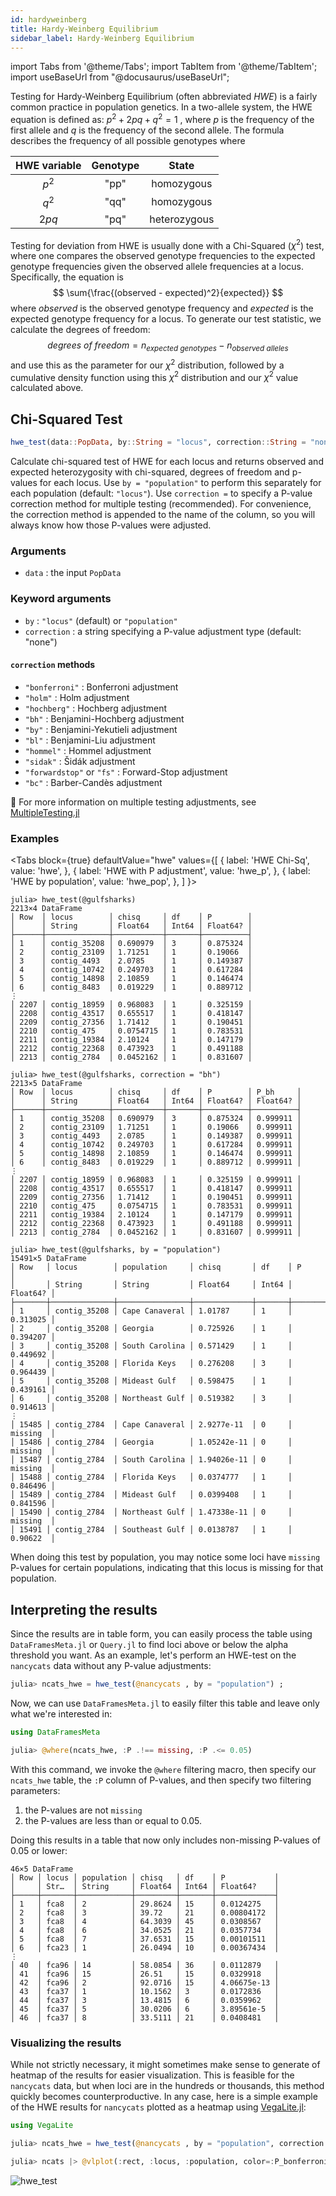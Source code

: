 ```yaml
---
id: hardyweinberg
title: Hardy-Weinberg Equilibrium
sidebar_label: Hardy-Weinberg Equilibrium
---
```

import Tabs from '@theme/Tabs';
import TabItem from '@theme/TabItem';
import useBaseUrl from "@docusaurus/useBaseUrl";

<link rel="stylesheet" href={useBaseUrl("katex/katex.min.css")} />

Testing for Hardy-Weinberg Equilibrium (often abbreviated _HWE_) is a fairly common practice in population genetics. In a two-allele system, the HWE equation is defined as: $p^2 + 2pq + q^2 = 1$ , where $p$ is the frequency of the first allele and $q$ is the frequency of the second allele. The formula describes the frequency of all possible genotypes where

| HWE variable | Genotype |    State     |
| :----------: | :------: | :----------: |
|    $p^2$    |   "pp"   |  homozygous  |
|    $q^2$    |   "qq"   |  homozygous  |
|    $2pq$     |   "pq"   | heterozygous |

Testing for deviation from HWE is usually done with a Chi-Squared ($\chi^2$) test, where one compares the observed genotype frequencies to the expected genotype frequencies given the observed allele frequencies at a locus. Specifically, the equation is
$$
\sum{\frac{(observed - expected)^2}{expected}}
$$
where $observed$ is the observed genotype frequency and $expected$ is the expected genotype frequency for a locus. To generate our test statistic, we calculate the degrees of freedom: 
$$
degrees\ of\ freedom = n_{expected\ genotypes} - n_{observed\ alleles}
$$ 
and use this as the parameter for our $\chi^2$ distribution, followed by a cumulative density function using this $\chi^2$ distribution and our $\chi^2$ value calculated above.

## Chi-Squared Test

```julia
hwe_test(data::PopData, by::String = "locus", correction::String = "none")
```

Calculate chi-squared test of HWE for each locus and returns observed and expected heterozygosity with chi-squared, degrees of freedom and p-values for each locus. Use `by = "population"` to perform this separately for each population (default: `"locus"`). Use `correction =` to specify a P-value correction method for multiple testing (recommended). For convenience, the correction method is appended to the name of the column, so you will always know how those P-values were adjusted.

### Arguments

- `data` : the input `PopData`

### Keyword arguments 
- `by` : `"locus"` (default) or `"population"`
- `correction`  : a string specifying a P-value adjustment type (default: "none")

#### `correction` methods

- `"bonferroni"` : Bonferroni adjustment
- `"holm"` : Holm adjustment
- `"hochberg"` : Hochberg adjustment
- `"bh"` : Benjamini-Hochberg adjustment
- `"by"` : Benjamini-Yekutieli adjustment
- `"bl"`  : Benjamini-Liu adjustment
- `"hommel"` : Hommel adjustment
- `"sidak"` : Šidák adjustment
- `"forwardstop"` or `"fs"` : Forward-Stop adjustment
- `"bc"` : Barber-Candès adjustment

🤔 For more information on multiple testing adjustments, see [MultipleTesting.jl](https://juliangehring.github.io/MultipleTesting.jl/stable/)

### Examples
<Tabs
  block={true}
  defaultValue="hwe"
  values={[
    { label: 'HWE Chi-Sq', value: 'hwe', },
    { label: 'HWE with P adjustment', value: 'hwe_p', },
    { label: 'HWE by population', value: 'hwe_pop', },
  ]
}>
<TabItem value="hwe">

```
julia> hwe_test(@gulfsharks)
2213×4 DataFrame
│ Row  │ locus        │ chisq     │ df    │ P        │
│      │ String       │ Float64   │ Int64 │ Float64? │
├──────┼──────────────┼───────────┼───────┼──────────┤
│ 1    │ contig_35208 │ 0.690979  │ 3     │ 0.875324 │
│ 2    │ contig_23109 │ 1.71251   │ 1     │ 0.19066  │
│ 3    │ contig_4493  │ 2.0785    │ 1     │ 0.149387 │
│ 4    │ contig_10742 │ 0.249703  │ 1     │ 0.617284 │
│ 5    │ contig_14898 │ 2.10859   │ 1     │ 0.146474 │
│ 6    │ contig_8483  │ 0.019229  │ 1     │ 0.889712 │
⋮
│ 2207 │ contig_18959 │ 0.968083  │ 1     │ 0.325159 │
│ 2208 │ contig_43517 │ 0.655517  │ 1     │ 0.418147 │
│ 2209 │ contig_27356 │ 1.71412   │ 1     │ 0.190451 │
│ 2210 │ contig_475   │ 0.0754715 │ 1     │ 0.783531 │
│ 2211 │ contig_19384 │ 2.10124   │ 1     │ 0.147179 │
│ 2212 │ contig_22368 │ 0.473923  │ 1     │ 0.491188 │
│ 2213 │ contig_2784  │ 0.0452162 │ 1     │ 0.831607 │
```

</TabItem>
<TabItem value="hwe_p">

```
julia> hwe_test(@gulfsharks, correction = "bh")
2213×5 DataFrame
│ Row  │ locus        │ chisq     │ df    │ P        │ P_bh     │
│      │ String       │ Float64   │ Int64 │ Float64? │ Float64? │
├──────┼──────────────┼───────────┼───────┼──────────┼──────────┤
│ 1    │ contig_35208 │ 0.690979  │ 3     │ 0.875324 │ 0.999911 │
│ 2    │ contig_23109 │ 1.71251   │ 1     │ 0.19066  │ 0.999911 │
│ 3    │ contig_4493  │ 2.0785    │ 1     │ 0.149387 │ 0.999911 │
│ 4    │ contig_10742 │ 0.249703  │ 1     │ 0.617284 │ 0.999911 │
│ 5    │ contig_14898 │ 2.10859   │ 1     │ 0.146474 │ 0.999911 │
│ 6    │ contig_8483  │ 0.019229  │ 1     │ 0.889712 │ 0.999911 │
⋮
│ 2207 │ contig_18959 │ 0.968083  │ 1     │ 0.325159 │ 0.999911 │
│ 2208 │ contig_43517 │ 0.655517  │ 1     │ 0.418147 │ 0.999911 │
│ 2209 │ contig_27356 │ 1.71412   │ 1     │ 0.190451 │ 0.999911 │
│ 2210 │ contig_475   │ 0.0754715 │ 1     │ 0.783531 │ 0.999911 │
│ 2211 │ contig_19384 │ 2.10124   │ 1     │ 0.147179 │ 0.999911 │
│ 2212 │ contig_22368 │ 0.473923  │ 1     │ 0.491188 │ 0.999911 │
│ 2213 │ contig_2784  │ 0.0452162 │ 1     │ 0.831607 │ 0.999911 │
```

</TabItem>
<TabItem value="hwe_pop">

```
julia> hwe_test(@gulfsharks, by = "population")
15491×5 DataFrame
│ Row   │ locus        │ population     │ chisq       │ df    │ P        │
│       │ String       │ String         │ Float64     │ Int64 │ Float64? │
├───────┼──────────────┼────────────────┼─────────────┼───────┼──────────┤
│ 1     │ contig_35208 │ Cape Canaveral │ 1.01787     │ 1     │ 0.313025 │
│ 2     │ contig_35208 │ Georgia        │ 0.725926    │ 1     │ 0.394207 │
│ 3     │ contig_35208 │ South Carolina │ 0.571429    │ 1     │ 0.449692 │
│ 4     │ contig_35208 │ Florida Keys   │ 0.276208    │ 3     │ 0.964439 │
│ 5     │ contig_35208 │ Mideast Gulf   │ 0.598475    │ 1     │ 0.439161 │
│ 6     │ contig_35208 │ Northeast Gulf │ 0.519382    │ 3     │ 0.914613 │
⋮
│ 15485 │ contig_2784  │ Cape Canaveral │ 2.9277e-11  │ 0     │ missing  │
│ 15486 │ contig_2784  │ Georgia        │ 1.05242e-11 │ 0     │ missing  │
│ 15487 │ contig_2784  │ South Carolina │ 1.94026e-11 │ 0     │ missing  │
│ 15488 │ contig_2784  │ Florida Keys   │ 0.0374777   │ 1     │ 0.846496 │
│ 15489 │ contig_2784  │ Mideast Gulf   │ 0.0399408   │ 1     │ 0.841596 │
│ 15490 │ contig_2784  │ Northeast Gulf │ 1.47338e-11 │ 0     │ missing  │
│ 15491 │ contig_2784  │ Southeast Gulf │ 0.0138787   │ 1     │ 0.90622  │
```
When doing this test by population, you may notice some loci have `missing` P-values for certain populations, indicating that this locus is missing for that population. 

</TabItem>
</Tabs>

## Interpreting the results
Since the results are in table form, you can easily process the table using `DataFramesMeta.jl` or `Query.jl` to find loci above or below the alpha threshold you want. As an example, let's perform an HWE-test on the `nancycats` data without any P-value adjustments:
```julia
julia> ncats_hwe = hwe_test(@nancycats , by = "population") ;
```
Now, we can use `DataFramesMeta.jl` to easily filter this table and leave only what we're interested in:
```julia
using DataFramesMeta

julia> @where(ncats_hwe, :P .!== missing, :P .<= 0.05)
```
With this command, we invoke the `@where` filtering macro, then specify our `ncats_hwe` table, the `:P` column of P-values, and then specify two filtering parameters: 
1. the P-values are not `missing`
2. the P-values are less than or equal to 0.05. 

Doing this results in a table that now only includes non-missing P-values of 0.05 or lower:
```
46×5 DataFrame
│ Row │ locus │ population │ chisq   │ df    │ P           │
│     │ Str…  │ String     │ Float64 │ Int64 │ Float64?    │
├─────┼───────┼────────────┼─────────┼───────┼─────────────┤
│ 1   │ fca8  │ 2          │ 29.8624 │ 15    │ 0.0124275   │
│ 2   │ fca8  │ 3          │ 39.72   │ 21    │ 0.00804172  │
│ 3   │ fca8  │ 4          │ 64.3039 │ 45    │ 0.0308567   │
│ 4   │ fca8  │ 6          │ 34.0525 │ 21    │ 0.0357734   │
│ 5   │ fca8  │ 7          │ 37.6531 │ 15    │ 0.00101511  │
│ 6   │ fca23 │ 1          │ 26.0494 │ 10    │ 0.00367434  │
⋮
│ 40  │ fca96 │ 14         │ 58.0854 │ 36    │ 0.0112879   │
│ 41  │ fca96 │ 15         │ 26.51   │ 15    │ 0.0329918   │
│ 42  │ fca96 │ 2          │ 92.0716 │ 15    │ 4.06675e-13 │
│ 43  │ fca37 │ 1          │ 10.1562 │ 3     │ 0.0172836   │
│ 44  │ fca37 │ 3          │ 13.4815 │ 6     │ 0.0359962   │
│ 45  │ fca37 │ 5          │ 30.0206 │ 6     │ 3.89561e-5  │
│ 46  │ fca37 │ 8          │ 33.5111 │ 21    │ 0.0408481   │
```

### Visualizing the results
While not strictly necessary, it might sometimes make sense to generate of heatmap of the results for easier visualization. This is feasible for the `nancycats` data, but when loci are in the hundreds or thousands, this method quickly becomes counterproductive. In any case, here is a simple example of the HWE results for `nancycats` plotted as a heatmap using [VegaLite.jl](https://github.com/queryverse/VegaLite.jl):
```julia
using VegaLite

julia> ncats_hwe = hwe_test(@nancycats , by = "population", correction = "bonferroni");

julia> ncats |> @vlplot(:rect, :locus, :population, color=:P_bonferroni)
```
![hwe_test](/img/hwe_test.png)

